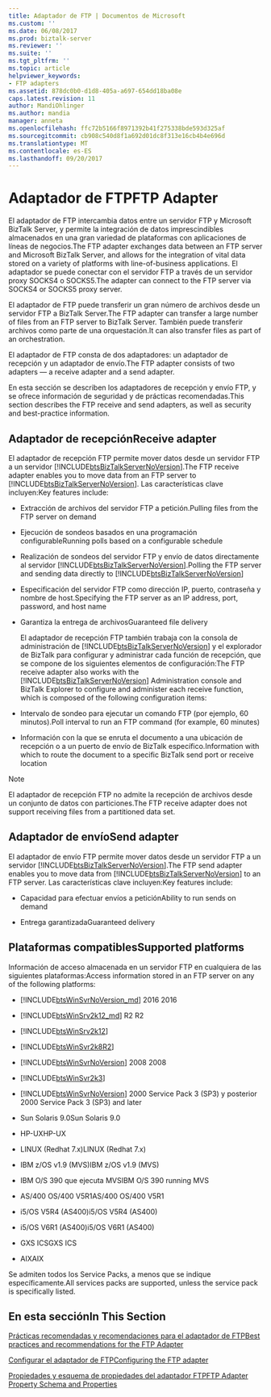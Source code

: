 ```yaml
---
title: Adaptador de FTP | Documentos de Microsoft
ms.custom: ''
ms.date: 06/08/2017
ms.prod: biztalk-server
ms.reviewer: ''
ms.suite: ''
ms.tgt_pltfrm: ''
ms.topic: article
helpviewer_keywords:
- FTP adapters
ms.assetid: 878dc0b0-d1d8-405a-a697-654dd18ba08e
caps.latest.revision: 11
author: MandiOhlinger
ms.author: mandia
manager: anneta
ms.openlocfilehash: ffc72b5166f8971392b41f275338bde593d325af
ms.sourcegitcommit: cb908c540d8f1a692d01dc8f313e16cb4b4e696d
ms.translationtype: MT
ms.contentlocale: es-ES
ms.lasthandoff: 09/20/2017
---
```

# <a name="ftp-adapter"></a><span data-ttu-id="9a911-102">Adaptador de FTP</span><span class="sxs-lookup"><span data-stu-id="9a911-102">FTP Adapter</span></span>
<span data-ttu-id="9a911-103">El adaptador de FTP intercambia datos entre un servidor FTP y Microsoft BizTalk Server, y permite la integración de datos imprescindibles almacenados en una gran variedad de plataformas con aplicaciones de líneas de negocios.</span><span class="sxs-lookup"><span data-stu-id="9a911-103">The FTP adapter exchanges data between an FTP server and Microsoft BizTalk Server, and allows for the integration of vital data stored on a variety of platforms with line-of-business applications.</span></span> <span data-ttu-id="9a911-104">El adaptador se puede conectar con el servidor FTP a través de un servidor proxy SOCKS4 o SOCKS5.</span><span class="sxs-lookup"><span data-stu-id="9a911-104">The adapter can connect to the FTP server via SOCKS4 or SOCKS5 proxy server.</span></span>  
  
 <span data-ttu-id="9a911-105">El adaptador de FTP puede transferir un gran número de archivos desde un servidor FTP a BizTalk Server.</span><span class="sxs-lookup"><span data-stu-id="9a911-105">The FTP adapter can transfer a large number of files from an FTP server to BizTalk Server.</span></span> <span data-ttu-id="9a911-106">También puede transferir archivos como parte de una orquestación.</span><span class="sxs-lookup"><span data-stu-id="9a911-106">It can also transfer files as part of an orchestration.</span></span>  
  
 <span data-ttu-id="9a911-107">El adaptador de FTP consta de dos adaptadores: un adaptador de recepción y un adaptador de envío.</span><span class="sxs-lookup"><span data-stu-id="9a911-107">The FTP adapter consists of two adapters — a receive adapter and a send adapter.</span></span>  

<span data-ttu-id="9a911-108">En esta sección se describen los adaptadores de recepción y envío FTP, y se ofrece información de seguridad y de prácticas recomendadas.</span><span class="sxs-lookup"><span data-stu-id="9a911-108">This section describes the FTP receive and send adapters, as well as security and best-practice information.</span></span>  
  
 ## <a name="receive-adapter"></a><span data-ttu-id="9a911-109">Adaptador de recepción</span><span class="sxs-lookup"><span data-stu-id="9a911-109">Receive adapter</span></span>  
  
 <span data-ttu-id="9a911-110">El adaptador de recepción FTP permite mover datos desde un servidor FTP a un servidor [!INCLUDE[btsBizTalkServerNoVersion](../includes/btsbiztalkservernoversion-md.md)].</span><span class="sxs-lookup"><span data-stu-id="9a911-110">The FTP receive adapter enables you to move data from an FTP server to [!INCLUDE[btsBizTalkServerNoVersion](../includes/btsbiztalkservernoversion-md.md)].</span></span> <span data-ttu-id="9a911-111">Las características clave incluyen:</span><span class="sxs-lookup"><span data-stu-id="9a911-111">Key features include:</span></span>  
  
-   <span data-ttu-id="9a911-112">Extracción de archivos del servidor FTP a petición.</span><span class="sxs-lookup"><span data-stu-id="9a911-112">Pulling files from the FTP server on demand</span></span>  
  
-   <span data-ttu-id="9a911-113">Ejecución de sondeos basados en una programación configurable</span><span class="sxs-lookup"><span data-stu-id="9a911-113">Running polls based on a configurable schedule</span></span>  
  
-   <span data-ttu-id="9a911-114">Realización de sondeos del servidor FTP y envío de datos directamente al servidor [!INCLUDE[btsBizTalkServerNoVersion](../includes/btsbiztalkservernoversion-md.md)].</span><span class="sxs-lookup"><span data-stu-id="9a911-114">Polling the FTP server and sending data directly to [!INCLUDE[btsBizTalkServerNoVersion](../includes/btsbiztalkservernoversion-md.md)]</span></span>  
  
-   <span data-ttu-id="9a911-115">Especificación del servidor FTP como dirección IP, puerto, contraseña y nombre de host.</span><span class="sxs-lookup"><span data-stu-id="9a911-115">Specifying the FTP server as an IP address, port, password, and host name</span></span>  
  
-   <span data-ttu-id="9a911-116">Garantiza la entrega de archivos</span><span class="sxs-lookup"><span data-stu-id="9a911-116">Guaranteed file delivery</span></span>  
  
     <span data-ttu-id="9a911-117">El adaptador de recepción FTP también trabaja con la consola de administración de [!INCLUDE[btsBizTalkServerNoVersion](../includes/btsbiztalkservernoversion-md.md)] y el explorador de BizTalk para configurar y administrar cada función de recepción, que se compone de los siguientes elementos de configuración:</span><span class="sxs-lookup"><span data-stu-id="9a911-117">The FTP receive adapter also works with the [!INCLUDE[btsBizTalkServerNoVersion](../includes/btsbiztalkservernoversion-md.md)] Administration console and BizTalk Explorer to configure and administer each receive function, which is composed of the following configuration items:</span></span>  
  
-   <span data-ttu-id="9a911-118">Intervalo de sondeo para ejecutar un comando FTP (por ejemplo, 60 minutos).</span><span class="sxs-lookup"><span data-stu-id="9a911-118">Poll interval to run an FTP command (for example, 60 minutes)</span></span>  
  
-   <span data-ttu-id="9a911-119">Información con la que se enruta el documento a una ubicación de recepción o a un puerto de envío de BizTalk específico.</span><span class="sxs-lookup"><span data-stu-id="9a911-119">Information with which to route the document to a specific BizTalk send port or receive location</span></span>  
  
> [!NOTE]
>  <span data-ttu-id="9a911-120">El adaptador de recepción FTP no admite la recepción de archivos desde un conjunto de datos con particiones.</span><span class="sxs-lookup"><span data-stu-id="9a911-120">The FTP receive adapter does not support receiving files from a partitioned data set.</span></span>  
  
## <a name="send-adapter"></a><span data-ttu-id="9a911-121">Adaptador de envío</span><span class="sxs-lookup"><span data-stu-id="9a911-121">Send adapter</span></span>  
  
 <span data-ttu-id="9a911-122">El adaptador de envío FTP permite mover datos desde un servidor FTP a un servidor [!INCLUDE[btsBizTalkServerNoVersion](../includes/btsbiztalkservernoversion-md.md)].</span><span class="sxs-lookup"><span data-stu-id="9a911-122">The FTP send adapter enables you to move data from [!INCLUDE[btsBizTalkServerNoVersion](../includes/btsbiztalkservernoversion-md.md)] to an FTP server.</span></span> <span data-ttu-id="9a911-123">Las características clave incluyen:</span><span class="sxs-lookup"><span data-stu-id="9a911-123">Key features include:</span></span>  
  
-   <span data-ttu-id="9a911-124">Capacidad para efectuar envíos a petición</span><span class="sxs-lookup"><span data-stu-id="9a911-124">Ability to run sends on demand</span></span>  
  
-   <span data-ttu-id="9a911-125">Entrega garantizada</span><span class="sxs-lookup"><span data-stu-id="9a911-125">Guaranteed delivery</span></span>  
  
## <a name="supported-platforms"></a><span data-ttu-id="9a911-126">Plataformas compatibles</span><span class="sxs-lookup"><span data-stu-id="9a911-126">Supported platforms</span></span>  
<span data-ttu-id="9a911-127">Información de acceso almacenada en un servidor FTP en cualquiera de las siguientes plataformas:</span><span class="sxs-lookup"><span data-stu-id="9a911-127">Access information stored in an FTP server on any of the following platforms:</span></span>  

- [!INCLUDE[btsWinSvrNoVersion_md](../includes/btswinsvrnoversion-md.md)]<span data-ttu-id="9a911-128"> 2016</span><span class="sxs-lookup"><span data-stu-id="9a911-128"> 2016</span></span>

- [!INCLUDE[btsWinSrv2k12_md](../includes/btswinsrv2k12-md.md)]<span data-ttu-id="9a911-129"> R2</span><span class="sxs-lookup"><span data-stu-id="9a911-129"> R2</span></span>
  
-   [!INCLUDE[btsWinSrv2k12](../includes/btswinsrv2k12-md.md)]  
  
-   [!INCLUDE[btsWinSvr2k8R2](../includes/btswinsvr2k8r2-md.md)]  
  
-   [!INCLUDE[btsWinSvrNoVersion](../includes/btswinsvrnoversion-md.md)]<span data-ttu-id="9a911-130"> 2008</span><span class="sxs-lookup"><span data-stu-id="9a911-130"> 2008</span></span>  
  
-   [!INCLUDE[btsWinSvr2k3](../includes/btswinsvr2k3-md.md)]  
  
-   [!INCLUDE[btsWinSvrNoVersion](../includes/btswinsvrnoversion-md.md)]<span data-ttu-id="9a911-131"> 2000 Service Pack 3 (SP3) y posterior</span><span class="sxs-lookup"><span data-stu-id="9a911-131"> 2000 Service Pack 3 (SP3) and later</span></span>  
  
-   <span data-ttu-id="9a911-132">Sun Solaris 9.0</span><span class="sxs-lookup"><span data-stu-id="9a911-132">Sun Solaris 9.0</span></span>  
  
-   <span data-ttu-id="9a911-133">HP-UX</span><span class="sxs-lookup"><span data-stu-id="9a911-133">HP-UX</span></span>  
  
-   <span data-ttu-id="9a911-134">LINUX (Redhat 7.x)</span><span class="sxs-lookup"><span data-stu-id="9a911-134">LINUX (Redhat 7.x)</span></span>  
  
-   <span data-ttu-id="9a911-135">IBM z/OS v1.9 (MVS)</span><span class="sxs-lookup"><span data-stu-id="9a911-135">IBM z/OS v1.9 (MVS)</span></span>  
  
-   <span data-ttu-id="9a911-136">IBM O/S 390 que ejecuta MVS</span><span class="sxs-lookup"><span data-stu-id="9a911-136">IBM O/S 390 running MVS</span></span>  
  
-   <span data-ttu-id="9a911-137">AS/400 OS/400 V5R1</span><span class="sxs-lookup"><span data-stu-id="9a911-137">AS/400 OS/400 V5R1</span></span>  
  
-   <span data-ttu-id="9a911-138">i5/OS V5R4 (AS400)</span><span class="sxs-lookup"><span data-stu-id="9a911-138">i5/OS V5R4 (AS400)</span></span>  
  
-   <span data-ttu-id="9a911-139">i5/OS V6R1 (AS400)</span><span class="sxs-lookup"><span data-stu-id="9a911-139">i5/OS V6R1 (AS400)</span></span>  
  
-   <span data-ttu-id="9a911-140">GXS ICS</span><span class="sxs-lookup"><span data-stu-id="9a911-140">GXS ICS</span></span>  
  
-   <span data-ttu-id="9a911-141">AIX</span><span class="sxs-lookup"><span data-stu-id="9a911-141">AIX</span></span>  
  
 <span data-ttu-id="9a911-142">Se admiten todos los Service Packs, a menos que se indique específicamente.</span><span class="sxs-lookup"><span data-stu-id="9a911-142">All services packs are supported, unless the service pack is specifically listed.</span></span>  
  
## <a name="in-this-section"></a><span data-ttu-id="9a911-143">En esta sección</span><span class="sxs-lookup"><span data-stu-id="9a911-143">In This Section</span></span>  
  
[<span data-ttu-id="9a911-144">Prácticas recomendadas y recomendaciones para el adaptador de FTP</span><span class="sxs-lookup"><span data-stu-id="9a911-144">Best practices and recommendations for the FTP Adapter</span></span>](../core/best-practices-and-recommendations-for-the-ftp-adapter.md)  

[<span data-ttu-id="9a911-145">Configurar el adaptador de FTP</span><span class="sxs-lookup"><span data-stu-id="9a911-145">Configuring the FTP adapter</span></span>](../core/configuring-the-ftp-adapter.md)  

[<span data-ttu-id="9a911-146">Propiedades y esquema de propiedades del adaptador FTP</span><span class="sxs-lookup"><span data-stu-id="9a911-146">FTP Adapter Property Schema and Properties</span></span>](../core/ftp-adapter-property-schema-and-properties.md)